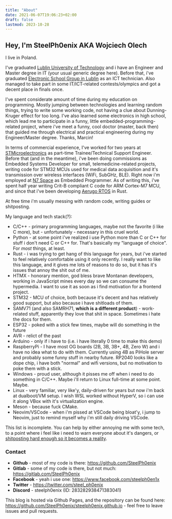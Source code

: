 ```yaml
---
title: "About"
date: 2021-06-07T19:06:23+02:00
draft: false
lastmod: 2023-10-28
---
```


## Hey, I'm SteelPh0enix AKA Wojciech Olech

I live in Poland.

I've graduated [Lublin University of Technology](http://en.pollub.pl/) and i have an Engineer and Master degree in IT (your usual generic degree here). Before that, i've graduated [Electronic School Group in Lublin](https://www.zsel.lublin.eu/) as an ICT technician. Also managed to take part in some IT/ICT-related contests/olympics and got a decent place in finals once.

I've spent considerate amount of time during my education on programming. Mostly jumping between technologies and learning random things, trying to write some working code, not having a clue about Dunning-Kruger effect for too long. I've also learned some electronics in high school, which lead me to participate in a funny, little embedded-programming-related project, where i've meet a funny, cool doctor (master, back then) that guided me through electrical and practical engineering during my Engineer/Master degree. Thanks, Marcin!

In terms of commercial experience, I've worked for two years at [STMicroelectronics](https://www.st.com/) as part-time Trainee/Technical Support Engineer. Before that (and in the meantime), i've been doing commissions as Embedded Systems Developer for small, telemedicine-related projects, writing code for STM32 MCUs used for medical data acquisition and it's transmission over wireless interfaces (WiFi, SubGHz, BLE). Right now i'm employed at [N7 Space](https://n7space.com/) as Embedded Programmer. As of writing this, i've spent half year writing Crit-B compliant C code for ARM Cortex-M7 MCU, and since that i've been developing [Aerugo RTOS](https://github.com/n7space/aerugo) in Rust.

At free time i'm usually messing with random code, writing guides or shitposting.

My language and tech stack(?):

* C/C++ - primary programming languages, maybe not the favorite (i like C more), but - unfortunately - necessary in this cruel world.
* Python - at some point i've realized i use Python more than C or C++ for stuff i don't need C or C++ for. That's basically my "language of choice". For *most* things, at least.
* Rust - i was trying to get hang of this language for years, but i've started to feel relatively comfortable using it only recently. I really want to like this language, and it gives me lots of reasons to do so, but it has it's issues that annoy the shit out of me.
* HTMX - honorary mention, god bless brave Montanan developers, working in JavaScript mines every day so we can consume the hypermedia. I want to use it as soon as i find motivation for a frontend project.
* STM32 - MCU of choice, both because it's decent and has relatively good support, but also because i have shitloads of them.
* SAMV71 (and also SAMRH71, **which is a different product**) - work-related stuff, apparently they love that shit in space. Sometimes i hate the docs for them.
* ESP32 - poked with a stick few times, maybe will do something in the future
* AVR - relict of the past
* Arduino - only if i have to (i.e. i have literally 0 time to make this demo)
* RaspberryPi - I have most OG boards (2B, 3B, 3B+, 4B, Zero W) and i have no idea what to do with them. Currently using 4B as PiHole server and probably some funny stuff in nearby future. RP2040 looks like a dope chip, i have both "normal" and wifi versions, but no motivation to poke them with a stick.
* Windows - proud user, although it pisses me off when i need to do something in C/C++. Maybe i'll return to Linux full-time at some point. Maybe.
* Linux - very familiar, very like'y, daily-driven for years but now i'm back at dualboot/VM setup. I wish WSL worked without HyperV, so i can use it along VBox with it's virtualization engine.
* Meson - because fuck CMake.
* Neovim/VSCode - when i'm pissed at VSCode being bloat'y, i jump to Neovim, just to remind myself why i'm still daily driving VSCode.

This list is incomplete. You can help by either annoying me with some tech, to a point where i feel like i need to warn everyone about it's dangers, or [shitposting hard enough so it becomes a reality](https://htmx.org/).

### Contact

* **Github** - most of my code is there: <https://github.com/SteelPh0enix>
* **Gitlab** - some of my code is there, but not much: <https://gitlab.com/SteelPh0enix>
* **Facebook** - yeah i use one: <https://www.facebook.com/steelph0en1x>
* **Twitter** - <https://twitter.com/steel_ph0enix>
* **Discord** - steelph0enix (ID: 283282938471383041)

This blog is hosted via Github Pages, and the repository can be found here: <https://github.com/SteelPh0enix/steelph0enix.github.io> - feel free to leave issues and pull requests.
